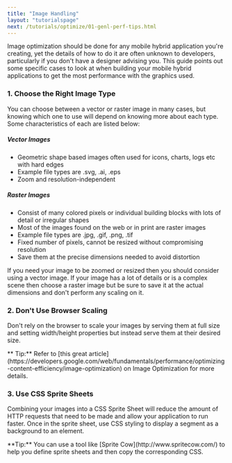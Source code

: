 ```yaml
---
title: "Image Handling"
layout: "tutorialspage"
next: /tutorials/optimize/01-genl-perf-tips.html
---
```


Image optimization should be done for any mobile hybrid application you're creating, yet the details of how to do it are often unknown
to developers, particularly if you don't have a designer advising you. This guide points out some specific cases to look at when building
your mobile hybrid applications to get the most performance with the graphics used. 

### 1. Choose the Right Image Type
You can choose between a vector or raster image in many cases, but knowing which one to use will depend on knowing more about each type. 
Some characteristics of each are listed below:

##### Vector Images
+ Geometric shape based images often used for icons, charts, logs etc with hard edges
+ Example file types are .svg, .ai, .eps
+ Zoom and resolution-independent

##### Raster Images
+ Consist of many colored pixels or individual building blocks with lots of detail or irregular shapes
+ Most of the images found on the web or in print are raster images
+ Example file types are .jpg, .gif, .png, .tif
+ Fixed number of pixels, cannot be resized without compromising resolution
+ Save them at the precise dimensions needed to avoid distortion

If you need your image to be zoomed or resized then you should consider using a vector image. If your image has a lot of details or is 
a complex scene then choose a raster image but be sure to save it at the actual dimensions and don't perform any scaling on it. 


### 2. Don't Use Browser Scaling
Don't rely on the browser to scale your images by serving them at full size and setting width/height properties but instead serve them at their
 desired size. 

<div class="alert--info">** Tip:** Refer to [this great article](https://developers.google.com/web/fundamentals/performance/optimizing-content-efficiency/image-optimization) on 
Image Optimization for more details. </div>


### 3. Use CSS Sprite Sheets
Combining your images into a CSS Sprite Sheet will reduce the amount of HTTP requests that need to be made and allow your application to run faster.
Once in the sprite sheet, use CSS styling to display a segment as a background to an element.

<div class="alert--info">**Tip:** You can use a tool like [Sprite Cow](http://www.spritecow.com/) to help you define sprite sheets and then copy the corresponding CSS.</div> 

